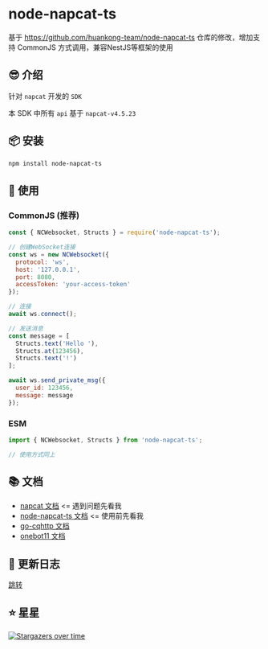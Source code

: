 # node-napcat-ts

基于 https://github.com/huankong-team/node-napcat-ts 仓库的修改，增加支持 CommonJS 方式调用，兼容NestJS等框架的使用

## 😎 介绍

针对 `napcat` 开发的 `SDK`

本 SDK 中所有 `api` 基于 `napcat-v4.5.23`

## 📦 安装

```bash
npm install node-napcat-ts
```

## 🚀 使用

### CommonJS (推荐)

```javascript
const { NCWebsocket, Structs } = require('node-napcat-ts');

// 创建WebSocket连接
const ws = new NCWebsocket({
  protocol: 'ws',
  host: '127.0.0.1',
  port: 8080,
  accessToken: 'your-access-token'
});

// 连接
await ws.connect();

// 发送消息
const message = [
  Structs.text('Hello '),
  Structs.at(123456),
  Structs.text('!')
];

await ws.send_private_msg({
  user_id: 123456,
  message: message
});
```

### ESM

```javascript
import { NCWebsocket, Structs } from 'node-napcat-ts';

// 使用方式同上
```

## 📚 文档

- [napcat 文档](https://napneko.github.io/) <= 遇到问题先看我
- [node-napcat-ts 文档](https://node-napcat-ts.huankong.top) <= 使用前先看我
- [go-cqhttp 文档](https://docs.go-cqhttp.org/)
- [onebot11 文档](https://github.com/botuniverse/onebot-11/)

## 🎉 更新日志

[跳转](./CHANGELOG.md)

## ⭐ 星星

[![Stargazers over time](https://starchart.cc/huankong233/node-napcat-ts.svg)](https://starchart.cc/huankong233/node-napcat-ts)
